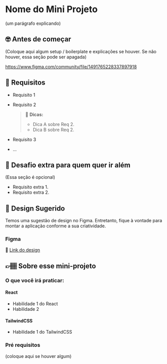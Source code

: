 # Nome do Mini Projeto

(um parágrafo explicando)

## 🤓 Antes de começar

(Coloque aqui algum setup / boilerplate e explicações se houver. Se não houver, essa seção pode ser apagada)

https://www.figma.com/community/file/1491765228337897918
## 🔨 Requisitos

- Requisito 1
- Requisito 2

	> 👀 **Dicas:**
	> - Dica A sobre Req 2.
	> - Dica B sobre Req 2.

- Requisito 3
- ...

## 🔨 Desafio extra para quem quer ir além

(Essa seção é opcional)

- Requisito extra 1. 
- Requisito extra 2.

## 🎨 Design Sugerido

Temos uma sugestão de design no Figma. Entretanto, fique à vontade para montar a aplicação conforme a sua criatividade.

### Figma

🔗 [Link do design](https://www.figma.com/community/file/1491765228337897918)

## 👉🏽 Sobre esse mini-projeto

### O que você irá praticar:

#### React

- Habilidade 1 do React
- Habilidade 2

#### TailwindCSS

- Habilidade 1 do TailwindCSS

### Pré requisitos

(coloque aqui se houver algum)
